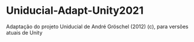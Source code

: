 # Uniducial-Adapt-Unity2021
 Adaptação do projeto Uniducial  de André Gröschel (2012) (c), para versões atuais de Unity
